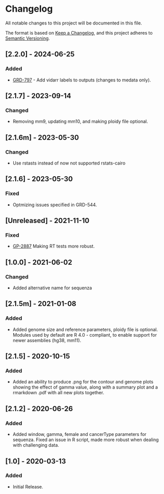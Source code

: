 # Changelog
All notable changes to this project will be documented in this file.

The format is based on [Keep a Changelog](https://keepachangelog.com/en/1.0.0/),
and this project adheres to [Semantic Versioning](https://semver.org/spec/v2.0.0.html).

## [2.2.0] - 2024-06-25
### Added
- [GRD-797](https://jira.oicr.on.ca/browse/GRD-797) - Add vidarr labels to outputs (changes to medata only).

## [2.1.7] - 2023-09-14
### Changed
- Removing mm9, updating mm10, and making ploidy file optional.

## [2.1.6m] - 2023-05-30
### Changed
- Use rstasts instead of now not supported rstats-cairo

## [2.1.6] - 2023-05-30
### Fixed
- Optmizing issues specified in GRD-544.

## [Unreleased] - 2021-11-10
### Fixed
- [GP-2887](https://jira.oicr.on.ca/browse/GP-2887) Making RT tests more robust.

## [1.0.0] - 2021-06-02
### Changed
- Added alternative name for sequenza

## [2.1.5m] - 2021-01-08
### Added
- Added genome size and reference parameters, ploidy file is optional. Modules used by default are R 4.0 - compliant, to enable support for newer assemblies (hg38, mm11).

## [2.1.5] - 2020-10-15
### Added
- Added an ability to produce .png for the contour and genome plots showing the effect of gamma value, along with a summary plot and a rmarkdown .pdf with all new plots together.

## [2.1.2] - 2020-06-26
### Added
- Added window, gamma, female and cancerType parameters for sequenza. Fixed an issue in R script, made more robust when dealing with challenging data.

## [1.0] - 2020-03-13
### Added
- Initial Release.